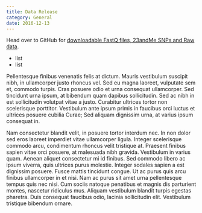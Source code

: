 ```yaml
---
title: Data Release
category: General
date: 2016-12-13
---
```


Head over to GitHub for
[downloadable FastQ files, 23andMe SNPs and Raw data](https://github.com/nanoporetech/ONTHG1).

 * list
 * list

Pellentesque finibus venenatis felis at dictum. Mauris vestibulum suscipit nibh, in ullamcorper justo rhoncus vel. Sed eu magna laoreet, vulputate sem et, commodo turpis. Cras posuere odio et urna consequat ullamcorper. Sed tincidunt urna ipsum, at bibendum quam dapibus sollicitudin. Sed ac nibh in est sollicitudin volutpat vitae a justo. Curabitur ultrices tortor non scelerisque porttitor. Vestibulum ante ipsum primis in faucibus orci luctus et ultrices posuere cubilia Curae; Sed aliquam dignissim urna, at varius ipsum consequat in.

Nam consectetur blandit velit, in posuere tortor interdum nec. In non dolor sed eros laoreet imperdiet vitae ullamcorper ligula. Integer scelerisque commodo arcu, condimentum rhoncus velit tristique at. Praesent finibus sapien vitae orci posuere, at malesuada nibh gravida. Vestibulum in varius quam. Aenean aliquet consectetur mi id finibus. Sed commodo libero ac ipsum viverra, quis ultrices purus molestie. Integer sodales sapien a est dignissim posuere. Fusce mattis tincidunt congue. Ut ac purus quis arcu finibus ullamcorper in et nisi. Nam ac purus sit amet urna pellentesque tempus quis nec nisi. Cum sociis natoque penatibus et magnis dis parturient montes, nascetur ridiculus mus. Aliquam vestibulum blandit turpis egestas pharetra. Duis consequat faucibus odio, lacinia sollicitudin elit. Vestibulum tristique bibendum ornare.
